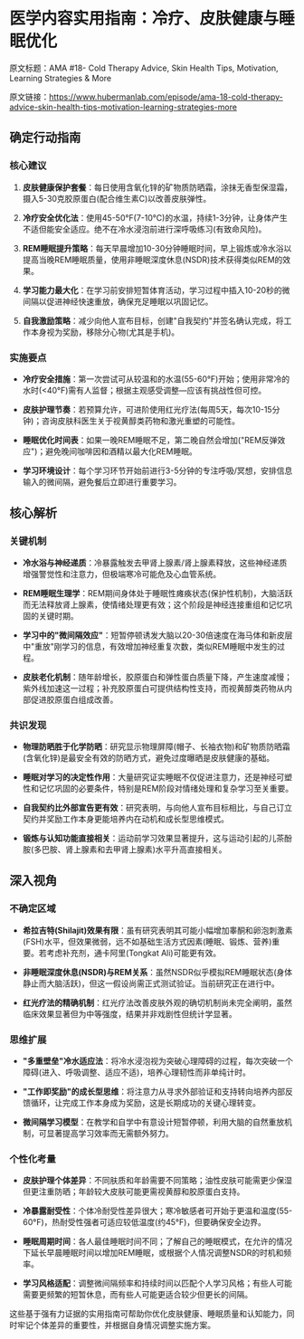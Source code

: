 # 医学内容实用指南：冷疗、皮肤健康与睡眠优化

原文标题：AMA #18- Cold Therapy Advice, Skin Health Tips, Motivation, Learning Strategies & More

原文链接：https://www.hubermanlab.com/episode/ama-18-cold-therapy-advice-skin-health-tips-motivation-learning-strategies-more

## 确定行动指南

### 核心建议
1. **皮肤健康保护套餐**：每日使用含氧化锌的矿物质防晒霜，涂抹无香型保湿霜，摄入5-30克胶原蛋白(配合维生素C)以改善皮肤弹性。
   
2. **冷疗安全优化法**：使用45-50°F(7-10°C)的水温，持续1-3分钟，让身体产生不适但能安全适应。绝不在冷水浸泡前进行深呼吸练习(有致命风险)。

3. **REM睡眠提升策略**：每天早晨增加10-30分钟睡眠时间，早上锻炼或冷水浴以提高当晚REM睡眠质量，使用非睡眠深度休息(NSDR)技术获得类似REM的效果。

4. **学习能力最大化**：在学习前安排短暂体育活动，学习过程中插入10-20秒的微间隔以促进神经快速重放，确保充足睡眠以巩固记忆。

5. **自我激励策略**：减少向他人宣布目标，创建"自我契约"并签名确认完成，将工作本身视为奖励，移除分心物(尤其是手机)。

### 实施要点
- **冷疗安全措施**：第一次尝试可从较温和的水温(55-60°F)开始；使用非常冷的水时(<40°F)需有人监督；根据主观感受调整—应该有挑战性但可控。

- **皮肤护理节奏**：若预算允许，可进阶使用红光疗法(每周5天，每次10-15分钟)；咨询皮肤科医生关于视黄醇类药物和激光重塑的可能性。

- **睡眠优化时间表**：如果一晚REM睡眠不足，第二晚自然会增加("REM反弹效应")；避免晚间咖啡因和酒精以最大化REM睡眠。

- **学习环境设计**：每个学习环节开始前进行3-5分钟的专注呼吸/冥想，安排信息输入的微间隔，避免餐后立即进行重要学习。

## 核心解析

### 关键机制
- **冷水浴与神经递质**：冷暴露触发去甲肾上腺素/肾上腺素释放，这些神经递质增强警觉性和注意力，但极端寒冷可能危及心血管系统。

- **REM睡眠生理学**：REM期间身体处于睡眠性瘫痪状态(保护性机制)，大脑活跃而无法释放肾上腺素，使情绪处理更有效；这个阶段是神经连接重组和记忆巩固的关键时期。

- **学习中的"微间隔效应"**：短暂停顿诱发大脑以20-30倍速度在海马体和新皮层中"重放"刚学习的信息，有效增加神经重复次数，类似REM睡眠中发生的过程。

- **皮肤老化机制**：随年龄增长，胶原蛋白和弹性蛋白质量下降，产生速度减慢；紫外线加速这一过程；补充胶原蛋白可提供结构性支持，而视黄醇类药物从内部促进胶原蛋白组成改善。

### 共识发现
- **物理防晒胜于化学防晒**：研究显示物理屏障(帽子、长袖衣物)和矿物质防晒霜(含氧化锌)是最安全有效的防晒方式，避免过度曝晒是皮肤健康的基础。

- **睡眠对学习的决定性作用**：大量研究证实睡眠不仅促进注意力，还是神经可塑性和记忆巩固的必要条件，特别是REM阶段对情绪处理和复杂学习至关重要。

- **自我契约比外部宣告更有效**：研究表明，与向他人宣布目标相比，与自己订立契约并奖励工作本身更能培养内在动机和成长型思维模式。

- **锻炼与认知功能直接相关**：运动前学习效果显著提升，这与运动引起的儿茶酚胺(多巴胺、肾上腺素和去甲肾上腺素)水平升高直接相关。

## 深入视角

### 不确定区域
- **希拉吉特(Shilajit)效果有限**：虽有研究表明其可能小幅增加睾酮和卵泡刺激素(FSH)水平，但效果微弱，远不如基础生活方式因素(睡眠、锻炼、营养)重要。若考虑补充剂，通卡阿里(Tongkat Ali)可能更有效。

- **非睡眠深度休息(NSDR)与REM关系**：虽然NSDR似乎模拟REM睡眠状态(身体静止而大脑活跃)，但这一假设尚需正式测试验证。当前研究正在进行中。

- **红光疗法的精确机制**：红光疗法改善皮肤外观的确切机制尚未完全阐明，虽然临床效果显著但为中等强度，结果并非戏剧性但统计学显著。

### 思维扩展
- **"多重壁垒"冷水适应法**：将冷水浸泡视为突破心理障碍的过程，每次突破一个障碍(进入、呼吸调整、适应不适)，培养心理韧性而非单纯计时。

- **"工作即奖励"的成长型思维**：将注意力从寻求外部验证和支持转向培养内部反馈循环，让完成工作本身成为奖励，这是长期成功的关键心理转变。

- **微间隔学习模型**：在教学和自学中有意设计短暂停顿，利用大脑的自然重放机制，可显著提高学习效率而无需额外努力。

### 个性化考量
- **皮肤护理个体差异**：不同肤质和年龄需要不同策略；油性皮肤可能需更少保湿但更注重防晒；年龄较大皮肤可能更需视黄醇和胶原蛋白支持。

- **冷暴露耐受性**：个体冷耐受性差异很大；寒冷敏感者可开始于更温和温度(55-60°F)，热耐受性强者可适应较低温度(约45°F)，但要确保安全边界。

- **睡眠周期时间**：各人最佳睡眠时间不同；了解自己的睡眠模式，在允许的情况下延长早晨睡眠时间以增加REM睡眠，或根据个人情况调整NSDR的时机和频率。

- **学习风格适配**：调整微间隔频率和持续时间以匹配个人学习风格；有些人可能需要更频繁的短暂休息，而有些人可能更适合较少但更长的间隔。

这些基于强有力证据的实用指南可帮助你优化皮肤健康、睡眠质量和认知能力，同时牢记个体差异的重要性，并根据自身情况调整实施方案。
